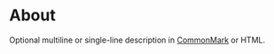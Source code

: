 # About

Optional multiline or single-line description in [CommonMark](http://commonmark.org/help/) or HTML.
